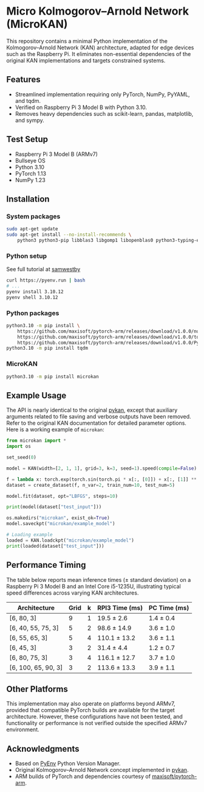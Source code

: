 
# Micro Kolmogorov–Arnold Network (MicroKAN)

This repository contains a minimal Python implementation of the Kolmogorov–Arnold Network (KAN) architecture, adapted for edge devices such as the Raspberry Pi. It eliminates non-essential dependencies of the original KAN implementations and targets constrained systems.

## Features

* Streamlined implementation requiring only PyTorch, NumPy, PyYAML, and tqdm.
* Verified on Raspberry Pi 3 Model B with Python 3.10.
* Removes heavy dependencies such as scikit-learn, pandas, matplotlib, and sympy.

## Test Setup

* Raspberry Pi 3 Model B (ARMv7)
* Bullseye OS
* Python 3.10
* PyTorch 1.13
* NumPy 1.23

## Installation

### System packages

```bash
sudo apt-get update
sudo apt-get install --no-install-recommends \
    python3 python3-pip libblas3 libgomp1 libopenblas0 python3-typing-extensions libssl-dev zlib1g-dev libbz2-dev libreadline-dev libsqlite3-dev llvm libncurses5-dev libncursesw5-dev xz-utils tk-dev libgdbm-dev lzma lzma-dev tcl-dev libxml2-dev libxmlsec1-dev libffi-dev liblzma-dev wget curl make build-essential openssl
```

### Python setup
See full tutorial at [samwestby](https://www.samwestby.com/tutorials/rpi-pyenv)

```bash
curl https://pyenv.run | bash
# ...
pyenv install 3.10.12
pyenv shell 3.10.12
```

### Python packages

```bash
python3.10 -m pip install \
    https://github.com/maxisoft/pytorch-arm/releases/download/v1.0.0/numpy-1.23.5-cp310-cp310-linux_armv7l.whl \
    https://github.com/maxisoft/pytorch-arm/releases/download/v1.0.0/torch-1.13.0a0+git7c98e70-cp310-cp310-linux_armv7l.whl \
    https://github.com/maxisoft/pytorch-arm/releases/download/v1.0.0/PyYAML-6.0-cp310-cp310-linux_armv7l.whl
python3.10 -m pip install tqdm
```

### MicroKAN

```bash
python3.10 -m pip install microkan
```

## Example Usage

The API is nearly identical to the original [pykan](https://github.com/KindXiaoming/pykan), except that auxiliary arguments related to file saving and verbose outputs have been removed. Refer to the original KAN documentation for detailed parameter options. Here is a working example of `microkan`:

```python
from microkan import *
import os

set_seed(0)

model = KAN(width=[2, 1, 1], grid=3, k=3, seed=1).speed(compile=False)

f = lambda x: torch.exp(torch.sin(torch.pi * x[:, [0]]) + x[:, [1]] ** 2)
dataset = create_dataset(f, n_var=2, train_num=10, test_num=5)

model.fit(dataset, opt="LBFGS", steps=10)

print(model(dataset["test_input"]))

os.makedirs("microkan", exist_ok=True)
model.saveckpt("microkan/example_model")

# Loading example
loaded = KAN.loadckpt("microkan/example_model")
print(loaded(dataset["test_input"]))
```

## Performance Timing

The table below reports mean inference times (± standard deviation) on a Raspberry Pi 3 Model B and an Intel Core i5-1235U, illustrating typical speed differences across varying KAN architectures.

Architecture            | Grid | k | RPI3 Time (ms)      | PC Time (ms) |
------------------------|------|---|---------------------|--------------|
[6, 80, 3]              | 9    | 1 | 19.5 ± 2.6          | 1.4 ± 0.4    |
[6, 40, 55, 75, 3]      | 5    | 2 | 98.6 ± 14.9         | 3.6 ± 1.0    |
[6, 55, 65, 3]          | 5    | 4 | 110.1 ± 13.2        | 3.6 ± 1.1    |
[6, 45, 3]              | 3    | 2 | 31.4 ± 4.4          | 1.2 ± 0.7    |
[6, 80, 75, 3]          | 3    | 4 | 116.1 ± 12.7        | 3.7 ± 1.0    |
[6, 100, 65, 90, 3]     | 3    | 2 | 113.6 ± 13.3        | 3.9 ± 1.1    |

## Other Platforms

This implementation may also operate on platforms beyond ARMv7, provided that compatible PyTorch builds are available for the target architecture. However, these configurations have not been tested, and functionality or performance is not verified outside the specified ARMv7 environment.


## Acknowledgments

* Based on [PyEnv](https://github.com/pyenv/pyenv) Python Version Manager.
* Original Kolmogorov–Arnold Network concept implemented in [pykan](https://github.com/KindXiaoming/pykan).
* ARM builds of PyTorch and dependencies courtesy of [maxisoft/pytorch-arm](https://github.com/maxisoft/pytorch-arm).
